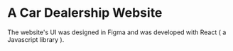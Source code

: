 <h1>A Car Dealership Website</h1>
<p>The website's UI was designed in Figma and was developed with React ( a Javascript library ).</p>
